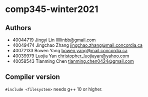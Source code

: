 # comp345-winter2021

## Authors

* 40044719	Jingyi Lin	lllllinbb@gmail.com
* 40049474	Jingchao Zhang	jingchao.zhang@mail.concordia.ca
* 40072133	Bowen Yang	bowen.yang@mail.concordia.ca
* 40039979	Luojia Yan	christopher_luojiayan@yahoo.com
* 40058543	Tianming Chen	tianming.chen0424@gmail.com

## Compiler version

`#include <filesystem>` needs g++ 10 or higher.

